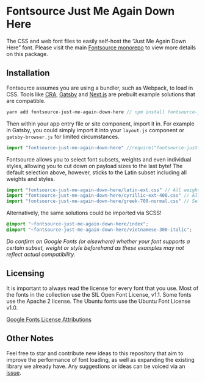 # Fontsource Just Me Again Down Here

The CSS and web font files to easily self-host the “Just Me Again Down Here” font. Please visit the main [Fontsource monorepo](https://github.com/DecliningLotus/fontsource) to view more details on this package.

## Installation

Fontsource assumes you are using a bundler, such as Webpack, to load in CSS. Tools like [CRA](https://create-react-app.dev/), [Gatsby](https://www.gatsbyjs.org/) and [Next.js](https://nextjs.org/) are prebuilt example solutions that are compatible.

```javascript
yarn add fontsource-just-me-again-down-here // npm install fontsource-just-me-again-down-here
```

Then within your app entry file or site component, import it in. For example in Gatsby, you could simply import it into your `layout.js` component or `gatsby-browser.js` for limited circumstances.

```javascript
import "fontsource-just-me-again-down-here" //require("fontsource-just-me-again-down-here")
```

Fontsource allows you to select font subsets, weights and even individual styles, allowing you to cut down on payload sizes to the last byte! The default selection above, however, sticks to the Latin subset including all weights and styles.

```javascript
import "fontsource-just-me-again-down-here/latin-ext.css" // All weights and styles included.
import "fontsource-just-me-again-down-here/cyrillic-ext-400.css" // All styles included.
import "fontsource-just-me-again-down-here/greek-700-normal.css" // Select either normal or italic.
```

Alternatively, the same solutions could be imported via SCSS!

```scss
@import "~fontsource-just-me-again-down-here/index";
@import "~fontsource-just-me-again-down-here/vietnamese-300-italic";
```

_Do confirm on Google Fonts (or elsewhere) whether your font supports a certain subset, weight or style beforehand as these examples may not reflect actual compatibility._

## Licensing

It is important to always read the license for every font that you use.
Most of the fonts in the collection use the SIL Open Font License, v1.1. Some fonts use the Apache 2 license. The Ubuntu fonts use the Ubuntu Font License v1.0.

[Google Fonts License Attributions](https://fonts.google.com/attribution)

## Other Notes

Feel free to star and contribute new ideas to this repository that aim to improve the performance of font loading, as well as expanding the existing library we already have. Any suggestions or ideas can be voiced via an [issue](https://github.com/DecliningLotus/fontsource/issues).
